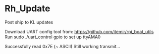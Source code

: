 # Rh_Update
Post ship to KL updates

Download UART config tool from: https://github.com/itemir/rpi_boat_utils
Run sudo ./uart_control gpio to set up ttyAMA0

Successfully read 0x7E (~ ASCII) 
Still working transmit...
